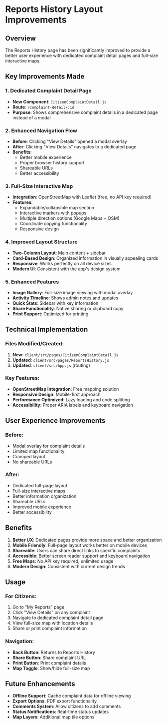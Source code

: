# Reports History Layout Improvements

## Overview
The Reports History page has been significantly improved to provide a better user experience with dedicated complaint detail pages and full-size interactive maps.

## Key Improvements Made

### 1. **Dedicated Complaint Detail Page**
- **New Component**: `CitizenComplaintDetail.js`
- **Route**: `/complaint-detail/:id`
- **Purpose**: Shows comprehensive complaint details in a dedicated page instead of a modal

### 2. **Enhanced Navigation Flow**
- **Before**: Clicking "View Details" opened a modal overlay
- **After**: Clicking "View Details" navigates to a dedicated page
- **Benefits**: 
  - Better mobile experience
  - Proper browser history support
  - Shareable URLs
  - Better accessibility

### 3. **Full-Size Interactive Map**
- **Integration**: OpenStreetMap with Leaflet (free, no API key required)
- **Features**:
  - Expandable/collapsible map section
  - Interactive markers with popups
  - Multiple direction options (Google Maps + OSM)
  - Coordinate copying functionality
  - Responsive design

### 4. **Improved Layout Structure**
- **Two-Column Layout**: Main content + sidebar
- **Card-Based Design**: Organized information in visually appealing cards
- **Responsive**: Works perfectly on all device sizes
- **Modern UI**: Consistent with the app's design system

### 5. **Enhanced Features**
- **Image Gallery**: Full-size image viewing with modal overlay
- **Activity Timeline**: Shows admin notes and updates
- **Quick Stats**: Sidebar with key information
- **Share Functionality**: Native sharing or clipboard copy
- **Print Support**: Optimized for printing

## Technical Implementation

### Files Modified/Created:
1. **New**: `client/src/pages/CitizenComplaintDetail.js`
2. **Updated**: `client/src/pages/ReportsHistory.js`
3. **Updated**: `client/src/App.js` (routing)

### Key Features:
- **OpenStreetMap Integration**: Free mapping solution
- **Responsive Design**: Mobile-first approach
- **Performance Optimized**: Lazy loading and code splitting
- **Accessibility**: Proper ARIA labels and keyboard navigation

## User Experience Improvements

### Before:
- Modal overlay for complaint details
- Limited map functionality
- Cramped layout
- No shareable URLs

### After:
- Dedicated full-page layout
- Full-size interactive maps
- Better information organization
- Shareable URLs
- Improved mobile experience
- Better accessibility

## Benefits

1. **Better UX**: Dedicated pages provide more space and better organization
2. **Mobile Friendly**: Full-page layout works better on mobile devices
3. **Shareable**: Users can share direct links to specific complaints
4. **Accessible**: Better screen reader support and keyboard navigation
5. **Free Maps**: No API key required, unlimited usage
6. **Modern Design**: Consistent with current design trends

## Usage

### For Citizens:
1. Go to "My Reports" page
2. Click "View Details" on any complaint
3. Navigate to dedicated complaint detail page
4. View full-size map with location details
5. Share or print complaint information

### Navigation:
- **Back Button**: Returns to Reports History
- **Share Button**: Share complaint URL
- **Print Button**: Print complaint details
- **Map Toggle**: Show/hide full-size map

## Future Enhancements

- **Offline Support**: Cache complaint data for offline viewing
- **Export Options**: PDF export functionality
- **Comments System**: Allow citizens to add comments
- **Status Notifications**: Real-time status updates
- **Map Layers**: Additional map tile options

